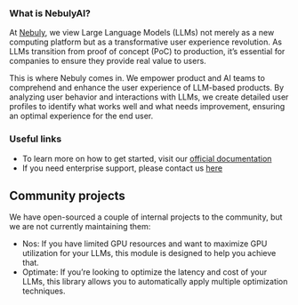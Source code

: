 ### What is NebulyAI?

At [Nebuly](https://www.nebuly.com/), we view Large Language Models (LLMs) not merely as a new computing platform but as a transformative user experience revolution. As LLMs transition from proof of concept (PoC) to production, it’s essential for companies to ensure they provide real value to users.

This is where Nebuly comes in. We empower product and AI teams to comprehend and enhance the user experience of LLM-based products. By analyzing user behavior and interactions with LLMs, we create detailed user profiles to identify what works well and what needs improvement, ensuring an optimal experience for the end user.

### Useful links

- To learn more on how to get started, visit our [official documentation](https://docs.nebuly.com/welcome/overview)
- If you need enterprise support, please contact us [here](https://www.nebuly.com/nebuly-book-a-demo)

## Community projects
We have open-sourced a couple of internal projects to the community, but we are not currently maintaining them:
- Nos: If you have limited GPU resources and want to maximize GPU utilization for your LLMs, this module is designed to help you achieve that.
- Optimate: If you’re looking to optimize the latency and cost of your LLMs, this library allows you to automatically apply multiple optimization techniques.
